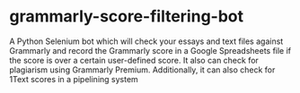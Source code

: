 # grammarly-score-filtering-bot

A Python Selenium bot which will check your essays and text files against Grammarly and record the Grammarly score in a Google Spreadsheets file if the score is over a certain user-defined score. It also can check for plagiarism using Grammarly Premium. Additionally, it can also check for 1Text scores in a pipelining system
